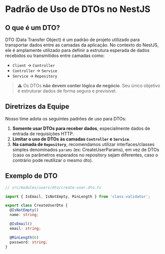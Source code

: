 # Padrão de Uso de DTOs no NestJS

## O que é um DTO?

DTO (Data Transfer Object) é um padrão de projeto utilizado para transportar dados entre as camadas da aplicação. No contexto do NestJS, ele é amplamente utilizado para definir a estrutura esperada de dados recebidos ou transmitidos entre camadas como:

- `Client` → `Controller`
- `Controller` → `Service`
- `Service` → `Repository`

> ⚠️ Os DTOs **não devem conter lógica de negócio**. Seu único objetivo é estruturar dados de forma segura e previsível.

## Diretrizes da Equipe

Nosso time adota os seguintes padrões de uso para DTOs:

1. **Somente usar DTOs para receber dados**, especialmente dados de entrada de requisições HTTP.
2. **Limitar o uso de DTOs às camadas `Controller` e `Service`**.
3. **Na camada de `Repository`**, recomendamos utilizar interfaces/classes simples denominados `params` (ex: CreateUserParams), em vez de DTOs (caso os parâmetros esperados no repository sejam diferentes, caso o contrário pode reutilizar o mesmo dto).

## Exemplo de DTO

```ts
// src/modules/users/dto/create-user.dto.ts

import { IsEmail, IsNotEmpty, MinLength } from 'class-validator';

export class CreateUserDto {
  @IsNotEmpty()
  name: string;

  @IsEmail()
  email: string;

  @MinLength(6)
  password: string;
}
```